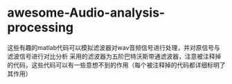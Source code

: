 # awesome-Audio-analysis-processing
这些有趣的matlab代码可以模拟滤波器对wav音频信号进行处理，并对原信号与滤波信号进行对比分析
采用的滤波器为五阶巴特沃斯带通滤波器，注意被注释掉的代码，这些代码可以有一些意想不到的作用（每个被注释掉的代码都详细标明了其作用）

